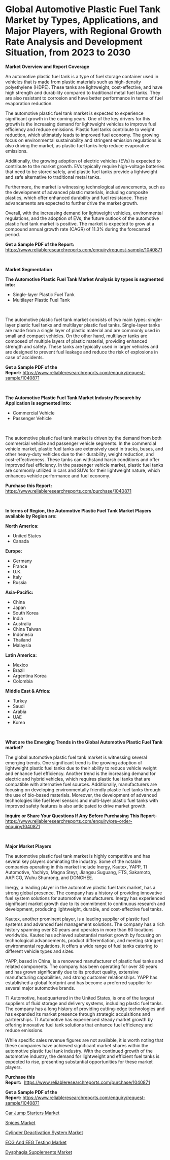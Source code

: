 <p><h1>Global Automotive Plastic Fuel Tank Market by Types, Applications, and Major Players, with Regional Growth Rate Analysis and Development Situation, from 2023 to 2030</h1></p><p><strong>Market Overview and Report Coverage</strong></p>
<p><p>An automotive plastic fuel tank is a type of fuel storage container used in vehicles that is made from plastic materials such as high-density polyethylene (HDPE). These tanks are lightweight, cost-effective, and have high strength and durability compared to traditional metal fuel tanks. They are also resistant to corrosion and have better performance in terms of fuel evaporation reduction.</p><p>The automotive plastic fuel tank market is expected to experience significant growth in the coming years. One of the key drivers for this growth is the increasing demand for lightweight vehicles to improve fuel efficiency and reduce emissions. Plastic fuel tanks contribute to weight reduction, which ultimately leads to improved fuel economy. The growing focus on environmental sustainability and stringent emission regulations is also driving the market, as plastic fuel tanks help reduce evaporative emissions.</p><p>Additionally, the growing adoption of electric vehicles (EVs) is expected to contribute to the market growth. EVs typically require high-voltage batteries that need to be stored safely, and plastic fuel tanks provide a lightweight and safe alternative to traditional metal tanks.</p><p>Furthermore, the market is witnessing technological advancements, such as the development of advanced plastic materials, including composite plastics, which offer enhanced durability and fuel resistance. These advancements are expected to further drive the market growth.</p><p>Overall, with the increasing demand for lightweight vehicles, environmental regulations, and the adoption of EVs, the future outlook of the automotive plastic fuel tank market is positive. The market is expected to grow at a compound annual growth rate (CAGR) of 11.3% during the forecasted period.</p></p>
<p><strong>Get a Sample PDF of the Report:</strong> <a href="https://www.reliableresearchreports.com/enquiry/request-sample/1040871">https://www.reliableresearchreports.com/enquiry/request-sample/1040871</a></p>
<p>&nbsp;</p>
<p><strong>Market Segmentation</strong></p>
<p><strong>The Automotive Plastic Fuel Tank Market Analysis by types is segmented into:</strong></p>
<p><ul><li>Single-layer Plastic Fuel Tank</li><li>Multilayer Plastic Fuel Tank</li></ul></p>
<p>&nbsp;</p>
<p><p>The automotive plastic fuel tank market consists of two main types: single-layer plastic fuel tanks and multilayer plastic fuel tanks. Single-layer tanks are made from a single layer of plastic material and are commonly used in small and compact vehicles. On the other hand, multilayer tanks are composed of multiple layers of plastic material, providing enhanced strength and safety. These tanks are typically used in larger vehicles and are designed to prevent fuel leakage and reduce the risk of explosions in case of accidents.</p></p>
<p><strong>Get a Sample PDF of the Report:</strong>&nbsp;<a href="https://www.reliableresearchreports.com/enquiry/request-sample/1040871">https://www.reliableresearchreports.com/enquiry/request-sample/1040871</a></p>
<p>&nbsp;</p>
<p><strong>The Automotive Plastic Fuel Tank Market Industry Research by Application is segmented into:</strong></p>
<p><ul><li>Commercial Vehicle</li><li>Passenger Vehicle</li></ul></p>
<p>&nbsp;</p>
<p><p>The automotive plastic fuel tank market is driven by the demand from both commercial vehicle and passenger vehicle segments. In the commercial vehicle market, plastic fuel tanks are extensively used in trucks, buses, and other heavy-duty vehicles due to their durability, weight reduction, and cost-effectiveness. These tanks can withstand harsh conditions and offer improved fuel efficiency. In the passenger vehicle market, plastic fuel tanks are commonly utilized in cars and SUVs for their lightweight nature, which enhances vehicle performance and fuel economy.</p></p>
<p><strong>Purchase this Report:</strong>&nbsp; <a href="https://www.reliableresearchreports.com/purchase/1040871">https://www.reliableresearchreports.com/purchase/1040871</a></p>
<p>&nbsp;</p>
<p><strong>In terms of Region, the Automotive Plastic Fuel Tank Market Players available by Region are:</strong></p>
<p>
    <p> <strong> North America: </strong>
        <ul>
            <li>United States</li>
            <li>Canada</li>
        </ul>
        </p> 
    <p> <strong> Europe: </strong>
        <ul>
            <li>Germany</li>
            <li>France</li>
            <li>U.K.</li>
            <li>Italy</li>
            <li>Russia</li>
        </ul>
        </p> 
    <p> <strong> Asia-Pacific: </strong>
        <ul>
            <li>China</li>
            <li>Japan</li>
            <li>South Korea</li>
            <li>India</li>
            <li>Australia</li>
            <li>China Taiwan</li>
            <li>Indonesia</li>
            <li>Thailand</li>
            <li>Malaysia</li>
        </ul>
        </p> 
    <p> <strong> Latin America: </strong>
        <ul>
            <li>Mexico</li>
            <li>Brazil</li>
            <li>Argentina Korea</li>
            <li>Colombia</li>
        </ul>
        </p> 
    <p> <strong> Middle East & Africa: </strong>
        <ul>
            <li>Turkey</li>
            <li>Saudi</li>
            <li>Arabia</li>
            <li>UAE</li>
            <li>Korea</li>
        </ul>
    </p>
    </p>
<p>&nbsp;</p>
<p><strong>What are the Emerging Trends in the Global Automotive Plastic Fuel Tank market?</strong></p>
<p><p>The global automotive plastic fuel tank market is witnessing several emerging trends. One significant trend is the growing adoption of lightweight plastic fuel tanks due to their ability to reduce vehicle weight and enhance fuel efficiency. Another trend is the increasing demand for electric and hybrid vehicles, which requires plastic fuel tanks that are compatible with alternative fuel sources. Additionally, manufacturers are focusing on developing environmentally friendly plastic fuel tanks through the use of bio-based materials. Moreover, the development of advanced technologies like fuel level sensors and multi-layer plastic fuel tanks with improved safety features is also anticipated to drive market growth.</p></p>
<p><strong>Inquire or Share Your Questions If Any Before Purchasing This Report</strong>- <a href="https://www.reliableresearchreports.com/enquiry/pre-order-enquiry/1040871">https://www.reliableresearchreports.com/enquiry/pre-order-enquiry/1040871</a></p>
<p>&nbsp;</p>
<p><strong>Major Market Players</strong></p>
<p><p>The automotive plastic fuel tank market is highly competitive and has several key players dominating the industry. Some of the notable companies operating in this market include Inergy, Kautex, YAPP, TI Automotive, Yachiyo, Magna Steyr, Jiangsu Suguang, FTS, Sakamoto, AAPICO, Wuhu Shunrong, and DONGHEE.</p><p>Inergy, a leading player in the automotive plastic fuel tank market, has a strong global presence. The company has a history of providing innovative fuel system solutions for automotive manufacturers. Inergy has experienced significant market growth due to its commitment to continuous research and development, producing lightweight, durable, and cost-effective fuel tanks. </p><p>Kautex, another prominent player, is a leading supplier of plastic fuel systems and advanced fuel management solutions. The company has a rich history spanning over 80 years and operates in more than 60 locations worldwide. Kautex has achieved substantial market growth by focusing on technological advancements, product differentiation, and meeting stringent environmental regulations. It offers a wide range of fuel tanks catering to different vehicle types and sizes.</p><p>YAPP, based in China, is a renowned manufacturer of plastic fuel tanks and related components. The company has been operating for over 30 years and has grown significantly due to its product quality, extensive manufacturing capabilities, and strong customer relationships. YAPP has established a global footprint and has become a preferred supplier for several major automotive brands.</p><p>TI Automotive, headquartered in the United States, is one of the largest suppliers of fluid storage and delivery systems, including plastic fuel tanks. The company has a long history of providing cutting-edge technologies and has expanded its market presence through strategic acquisitions and partnerships. TI Automotive has experienced steady market growth by offering innovative fuel tank solutions that enhance fuel efficiency and reduce emissions.</p><p>While specific sales revenue figures are not available, it is worth noting that these companies have achieved significant market shares within the automotive plastic fuel tank industry. With the continued growth of the automotive industry, the demand for lightweight and efficient fuel tanks is expected to rise, presenting substantial opportunities for these market players.</p></p>
<p><strong>Purchase this Report:</strong>&nbsp;&nbsp;<a href="https://www.reliableresearchreports.com/purchase/1040871">https://www.reliableresearchreports.com/purchase/1040871</a></p>
<p></p>
<p><strong>Get a Sample PDF of the Report:</strong>&nbsp;<a href="https://www.reliableresearchreports.com/enquiry/request-sample/1040871">https://www.reliableresearchreports.com/enquiry/request-sample/1040871</a></p>
<p><p><a href="https://github.com/deliacustodio40/Market-Research-Report-List-1/blob/main/car-jump-starters-market.md">Car Jump Starters Market</a></p><p><a href="https://medium.com/@porteradams98/decoding-spices-market-metrics-market-share-trends-and-growth-patterns-341a19bf5ead">Spices Market</a></p><p><a href="https://github.com/scarol104/Market-Research-Report-List-1/blob/main/cylinder-deactivation-system-market.md">Cylinder Deactivation System Market</a></p><p><a href="https://www.linkedin.com/pulse/ecg-eeg-testing-market-research-report-unlocks-analysis-bxjif/">ECG And EEG Testing Market</a></p><p><a href="https://www.linkedin.com/pulse/dysphagia-supplements-market-size-growth-forecast-from-0u3vf/">Dysphagia Supplements Market</a></p></p>